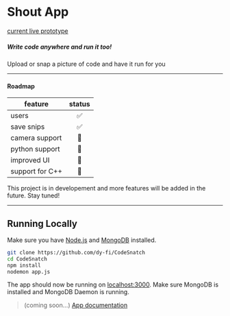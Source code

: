 # Shout App
[current live prototype](https://codesnatch.herokuapp.com/)

##### Write code anywhere and run it too!

Upload or snap a picture of code and have it run for you


-----

#### Roadmap

| feature           | status                    |
|-------------------|:-------------------------:|
| users             | :white_check_mark:        |
| save snips        | :white_check_mark:        |
| camera support    | :small_orange_diamond:    |
| python support    | :small_orange_diamond:    |
| improved UI       | :small_orange_diamond:    |
| support for C++   | :small_orange_diamond:    |


This project is in developement and more features will be added in the future.  Stay tuned!

-----

## Running Locally
Make sure you have [Node.js](http://nodejs.org/) and [MongoDB](https://www.mongodb.com/) installed.

```sh
git clone https://github.com/dy-fi/CodeSnatch
cd CodeSnatch
npm install
nodemon app.js
```
The app should now be running on [localhost:3000](http://localhost:3000/). Make sure MongoDB is installed and MongoDB Daemon is running.

> (coming soon...)
> [App documentation](https://dy-fi.github.io/CodeSnatch/#/)
